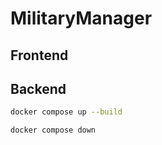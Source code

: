 # MilitaryManager

## Frontend

## Backend

```bash
docker compose up --build
```
```bash
docker compose down
```
